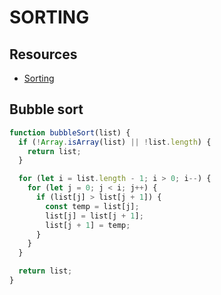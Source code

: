 # SORTING

## Resources

- [Sorting](https://visualgo.net/en/sorting)

## Bubble sort

```js
function bubbleSort(list) {
  if (!Array.isArray(list) || !list.length) {
    return list;
  }

  for (let i = list.length - 1; i > 0; i--) {
    for (let j = 0; j < i; j++) {
      if (list[j] > list[j + 1]) {
        const temp = list[j];
        list[j] = list[j + 1];
        list[j + 1] = temp;
      }
    }
  }

  return list;
}
```
